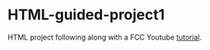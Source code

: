 # HTML-guided-project1

HTML project following along with a FCC Youtube [tutorial](https://youtu.be/GDGejH3SDNQ).
